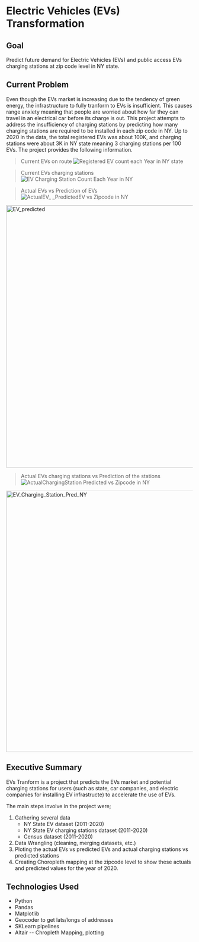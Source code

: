 # Electric Vehicles (EVs) Transformation

## Goal

Predict future demand for Electric Vehicles (EVs) and public access EVs charging stations at zip code level in NY state. 

## Current Problem 

Even though the EVs market is increasing due to the tendency of green energy, the infrastructure to fully tranform to EVs is insufficient. This causes range anxiety meaning that people are worried about how far they can travel in an electrical car before its charge is out. 
This project attempts to address the insufficiency of charging stations by predicting how many charging stations are required to be installed in each zip code in NY. Up to 2020 in the data, the total registered EVs was about 100K, and charging stations were about 3K in NY state meaning 3 charging stations per 100 EVs. The project provides the following information.


> Current EVs on route
![Registered EV count each Year in NY state](https://user-images.githubusercontent.com/77508831/172192476-5099d33b-edd2-4b35-a7b4-3161953ec4fa.png)

> Current EVs charging stations
![EV Charging Station Count Each Year in NY](https://user-images.githubusercontent.com/77508831/172192207-a68f9848-d442-4ef7-ae4e-cf818c4e13ed.png)

> Actual EVs vs Prediction of EVs
![ActualEV_ _PredictedEV vs Zipcode in NY](https://user-images.githubusercontent.com/77508831/172192788-de5f0d42-c71d-40ff-99d4-97ae72977748.png)
<img width="706" alt="EV_predicted" src="https://user-images.githubusercontent.com/77508831/172193902-bbc778b0-c693-40ca-a386-fc7b521f7da0.png">

> Actual EVs charging stations vs Prediction of the stations
![ActualChargingStation   Predicted vs Zipcode in NY](https://user-images.githubusercontent.com/77508831/172193240-5ca2e81f-cfbe-4c56-8cdf-b9d67c2bfbfd.png) 

<img width="703" alt="EV_Charging_Station_Pred_NY" src="https://user-images.githubusercontent.com/77508831/172193917-b45b0c24-8dd7-4e42-8fc8-185ec2ac6cad.png">

## Executive Summary

EVs Tranform is a project that predicts the EVs market and potential charging stations for users (such as state, car companies, and electric companies for installing EV infrastructe) to accelerate the use of EVs.

The main steps involve in the project were;
   1. Gathering several data
       * NY State EV dataset (2011-2020)
       * NY State EV charging stations dataset (2011-2020)
       * Census dataset (2011-2020)
   2. Data Wrangling (cleaning, merging datasets, etc.)
   3. Ploting the actual EVs vs predicted EVs and actual charging stations vs predicted stations
   4. Creating Choropleth mapping at the zipcode level to show these actuals and predicted values for the year of 2020. 

## Technologies Used

* Python
* Pandas
* Matplotlib
* Geocoder to get lats/longs of addresses
* SKLearn pipelines
* Altair -- Chropleth Mapping, plotting

